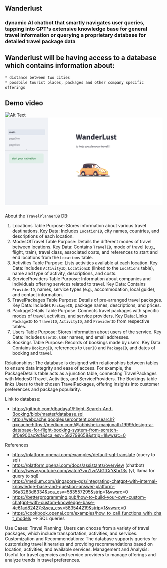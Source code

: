 ## Wanderlust
### dynamic AI chatbot that smartly navigates user queries, tapping into GPT's extensive knowledge base for general travel information or querying a proprietary database for detailed travel package data

##  Wanderlust will be having access to a database which contains information about:
    * distance between two cities 
    * possbile tourist places, packages and other company specific offerings 



## Demo video
![Alt Text](https://github.com/soeb-hussain/GPT-Wanderlust/blob/main/media/demo.gif)
[![IMAGE ALT TEXT HERE](https://github.com/soeb-hussain/GPT-Wanderlust/blob/main/media/tb.png)](https://github.com/soeb-hussain/GPT-Wanderlust/blob/main/media/demo%20video.mov)
### 
About the `TravelPlannerDB` DB: 

1. Locations Table
Purpose: Stores information about various travel destinations.
Key Data: Includes `LocationID`, city names, countries, and descriptions of each location.
2. ModesOfTravel Table
Purpose: Details the different modes of travel between locations.
Key Data: Contains `TravelID`, mode of travel (e.g., flight, train), travel class, associated costs, and references to start and end locations from the `Locations` table.
3. Activities Table
Purpose: Lists activities available at each location.
Key Data: Includes `ActivityID`, `LocationID` (linked to the `Locations` table), name and type of activity, descriptions, and costs.
4. ServiceProviders Table
Purpose: Information about companies and individuals offering services related to travel.
Key Data: Contains `ProviderID`, names, service types (e.g., accommodation, local guide), and contact information.
5. TravelPackages Table
Purpose: Details of pre-arranged travel packages.
Key Data: Includes `PackageID`, package names, descriptions, and prices.
6. PackageDetails Table
Purpose: Connects travel packages with specific modes of travel, activities, and service providers.
Key Data: Links `PackageID` to `TravelID`, `ActivityID`, and `ProviderID` from respective tables.
7. Users Table
Purpose: Stores information about users of the service.
Key Data: Includes `UserID`, user names, and email addresses.
8. Bookings Table
Purpose: Records of bookings made by users.
Key Data: Contains `BookingID`, references to `UserID` and `PackageID`, and dates of booking and travel.

Relationships:
The database is designed with relationships between tables to ensure data integrity and ease of access. For example, the PackageDetails table acts as a junction table, connecting TravelPackages with ModesOfTravel, Activities, and ServiceProviders.
The Bookings table links Users to their chosen TravelPackages, offering insights into customer preferences and package popularity.


Link to database: 

* https://github.com/dbadaya1/Flight-Search-And-Booking/blob/master/database.sql
* http://webcache.googleusercontent.com/search?q=cache:https://medium.com/@abhishek.manjunath.1999/design-a-database-for-flight-booking-system-from-scratch-8f0e900ac9df&sca_esv=582799658&strip=1&vwsrc=0

References 
* https://platform.openai.com/examples/default-sql-translate (query to sql)
* https://platform.openai.com/docs/assistants/overview (chatbot)
* https://www.youtube.com/watch?v=ZIvcVJGtCrY&t=13s (yt, llama for query to sql)
* https://medium.com/singapore-gds/integrating-chatgpt-with-internal-knowledge-base-and-question-answer-platform-36a3283d6334&sca_esv=583557295&strip=1&vwsrc=0
* https://betterprogramming.pub/how-to-build-your-own-custom-chatgpt-with-custom-knowledge-base-4e61ad82427e&sca_esv=583544219&strip=1&vwsrc=0
* https://cookbook.openai.com/examples/how_to_call_functions_with_chat_models --> SQL queries


Use Cases:
Travel Planning: Users can choose from a variety of travel packages, which include transportation, activities, and services.
Customization and Recommendations: The database supports queries for customizing travel itineraries and providing recommendations based on location, activities, and available services.
Management and Analysis: Useful for travel agencies and service providers to manage offerings and analyze trends in travel preferences.
